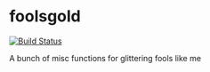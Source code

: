 # foolsgold

[![Build Status](https://travis-ci.org/angeloari/foolsgold.svg?branch=master)](https://travis-ci.org/angeloari/foolsgold)

A bunch of misc functions for glittering fools like me
